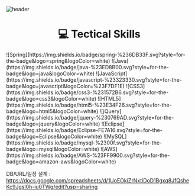 ![header](https://capsule-render.vercel.app/api?type=rect&color=auto&height=300&width=400&section=header&text=Ramen%20Recipe%20Book&fontSize=70&textBg=true)

<div align=center><h1>💻 Tectical Skills</h1></div>
![Spring](https://img.shields.io/badge/spring-%236DB33F.svg?style=for-the-badge&logo=spring&logoColor=white) ![Java](https://img.shields.io/badge/java-%23ED8B00.svg?style=for-the-badge&logo=java&logoColor=white)  ![JavaScript](https://img.shields.io/badge/javascript-%23323330.svg?style=for-the-badge&logo=javascript&logoColor=%23F7DF1E) ![CSS3](https://img.shields.io/badge/css3-%231572B6.svg?style=for-the-badge&logo=css3&logoColor=white) ![HTML5](https://img.shields.io/badge/html5-%23E34F26.svg?style=for-the-badge&logo=html5&logoColor=white) ![jQuery](https://img.shields.io/badge/jquery-%230769AD.svg?style=for-the-badge&logo=jquery&logoColor=white)
![Eclipse](https://img.shields.io/badge/Eclipse-FE7A16.svg?style=for-the-badge&logo=Eclipse&logoColor=white) ![MySQL](https://img.shields.io/badge/mysql-%2300f.svg?style=for-the-badge&logo=mysql&logoColor=white) ![AWS](https://img.shields.io/badge/AWS-%23FF9900.svg?style=for-the-badge&logo=amazon-aws&logoColor=white) 

DB/URL/일정 설계 : https://docs.google.com/spreadsheets/d/1UoEOkiZrNxtiDoD1Bgxq8JfQsheKc9Jgsl0h-iu0TWg/edit?usp=sharing

